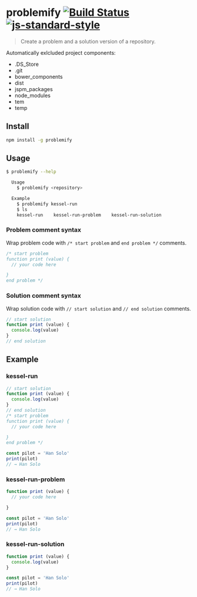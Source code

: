 # problemify [![Build Status](https://travis-ci.org/bcmarinacci/problemify.svg?branch=master)](https://travis-ci.org/bcmarinacci/problemify) [![js-standard-style](https://img.shields.io/badge/code%20style-standard-brightgreen.svg)](http://standardjs.com/)

> Create a problem and a solution version of a repository.

Automatically exlcluded project components:
- .DS_Store
- .git
- bower_components
- dist
- jspm_packages
- node_modules
- tem
- temp

## Install

```bash
npm install -g problemify
```

## Usage

```bash
$ problemify --help

  Usage
    $ problemify <repository>

  Example
    $ problemify kessel-run
    $ ls
    kessel-run    kessel-run-problem    kessel-run-solution
```

### Problem comment syntax

Wrap problem code with `/* start problem` and `end problem */` comments.

```javascript
/* start problem
function print (value) {
  // your code here

}
end problem */
```

### Solution comment syntax

Wrap solution code with `// start solution` and `// end solution` comments.

```javascript
// start solution
function print (value) {
  console.log(value)
}
// end solution
```

## Example

### kessel-run

```javascript
// start solution
function print (value) {
  console.log(value)
}
// end solution
/* start problem
function print (value) {
  // your code here

}
end problem */

const pilot = 'Han Solo'
print(pilot)
// → Han Solo
```

### kessel-run-problem

```javascript
function print (value) {
  // your code here

}

const pilot = 'Han Solo'
print(pilot)
// → Han Solo
```

### kessel-run-solution

```javascript
function print (value) {
  console.log(value)
}

const pilot = 'Han Solo'
print(pilot)
// → Han Solo
```
